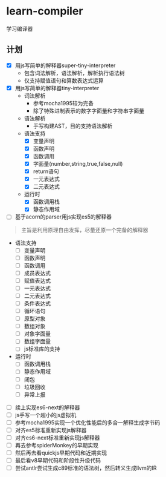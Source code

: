 # learn-compiler
学习编译器
## 计划
- [x] 用js写简单的解释器super-tiny-interpreter
  - 包含词法解析，语法解析，解析执行语法树
  - 仅支持赋值语句和算数表达式运算
- [x] 用js写简单的解释器tiny-interpreter
  - 词法解析
    - 参考mocha1995较为完备
    - 除了特殊进制表示的数字字面量和字符串字面量
  - 语法解析
    - 手写构建AST，目的支持语法解析
  - 语法支持
    - [x] 变量声明
    - [x] 函数声明
    - [x] 函数调用
    - [x] 字面量(number,string,true,false,null)
    - [x] return语句
    - [x] 一元表达式
    - [x] 二元表达式
  - 运行时
    - [x] 函数调用栈
    - [x] 静态作用域
- [ ] 基于acorn的parser用js实现es5的解释器 
> 主旨是利用原理自由发挥，尽量还原一个完备的解释器
  - 语法支持
    - [ ] 变量声明
    - [ ] 函数声明
    - [ ] 函数调用
    - [ ] 成员表达式
    - [ ] 赋值表达式
    - [ ] 一元表达式
    - [ ] 二元表达式
    - [ ] 条件表达式
    - [ ] 循环语句
    - [ ] 原型对象
    - [ ] 数组对象
    - [ ] 对象字面量
    - [ ] 数组字面量
    - [ ] js标准库的支持
  - 运行时
    - [ ] 函数调用栈
    - [ ] 静态作用域
    - [ ] 闭包
    - [ ] 垃圾回收
    - [ ] 异常上报
- [ ] 续上实现es6-next的解释器
- [ ] js手写一个超小的js虚拟机
- [ ] 参考mocha1995实现一个优化性能后的多合一解释生成字节码
- [ ] 对齐es5标准重新实现js解释器
- [ ] 对齐es6-next标准重新实现js解释器
- [ ] 再去参考spiderMonkey的早期实现
- [ ] 然后再去看quickjs早期代码和近期实现
- [ ] 最后看v8早期代码和阶段性升级代码
- [ ] 尝试antlr尝试生成c89标准的语法树，然后转义生成llvm的IR
